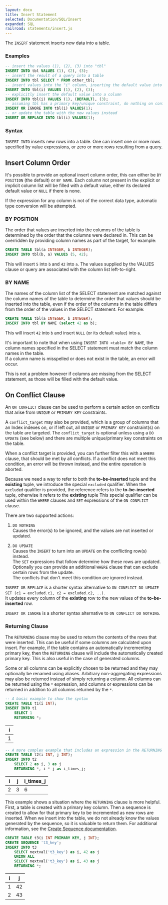 ```yaml
---
layout: docu
title: Insert Statement
selected: Documentation/SQL/Insert
expanded: SQL
railroad: statements/insert.js
---
```

The `INSERT` statement inserts new data into a table.

### Examples
```sql
-- insert the values (1), (2), (3) into "tbl"
INSERT INTO tbl VALUES (1), (2), (3);
-- insert the result of a query into a table
INSERT INTO tbl SELECT * FROM other_tbl;
-- insert values into the "i" column, inserting the default value into other columns
INSERT INTO tbl(i) VALUES (1), (2), (3);
-- explicitly insert the default value into a column
INSERT INTO tbl(i) VALUES (1), (DEFAULT), (3);
-- assuming tbl has a primary key/unique constraint, do nothing on conflict
INSERT OR IGNORE INTO tbl(i) VALUES(1);
-- or update the table with the new values instead
INSERT OR REPLACE INTO tbl(i) VALUES(1);
```

### Syntax
<div id="rrdiagram"></div>

`INSERT INTO` inserts new rows into a table. One can insert one or more rows specified by value expressions, or zero or more rows resulting from a query.

## Insert Column Order

It's possible to provide an optional insert column order, this can either be `BY POSITION` (the default) or `BY NAME`.
Each column not present in the explicit or implicit column list will be filled with a default value, either its declared default value or `NULL` if there is none.

If the expression for any column is not of the correct data type, automatic type conversion will be attempted.

### BY POSITION

The order that values are inserted into the columns of the table is determined by the order that the columns were declared in.
This can be overridden by providing column names as part of the target, for example:
```sql
CREATE TABLE tbl(a INTEGER, b INTEGER);
INSERT INTO tbl(b, a) VALUES (5, 42);
```
This will insert `5` into `b` and `42` into `a`.
The values supplied by the VALUES clause or query are associated with the column list left-to-right.

### BY NAME

The names of the column list of the SELECT statement are matched against the column names of the table to determine the order that values should be inserted into the table, even if the order of the columns in the table differs from the order of the values in the SELECT statement.
For example:
```sql
CREATE TABLE tbl(a INTEGER, b INTEGER);
INSERT INTO tbl BY NAME (select 42 as b);
```
This will insert `42` into `b` and insert `NULL` (or its default value) into `a`.

It's important to note that when using `INSERT INTO <table> BY NAME`, the column names specified in the SELECT statement must match the column names in the table.  
If a column name is misspelled or does not exist in the table, an error will occur.  

This is not a problem however if columns are missing from the SELECT statement, as those will be filled with the default value.

## On Conflict Clause

An `ON CONFLICT` clause can be used to perform a certain action on conflicts that arise from `UNIQUE` or `PRIMARY KEY` constraints.

A `conflict_target` may also be provided, which is a group of columns that an Index indexes on, or if left out, all `UNIQUE` or `PRIMARY KEY` constraint(s) on the table are targeted.
The `conflict_target` is optional unless using a `DO UPDATE` (see below) and there are multiple unique/primary key constraints on the table.

When a conflict target is provided, you can further filter this with a `WHERE` clause, that should be met by all conflicts.
If a conflict does not meet this condition, an error will be thrown instead, and the entire operation is aborted.

Because we need a way to refer to both the **to-be-inserted** tuple and the **existing** tuple, we introduce the special `excluded` qualifier.
When the `excluded` qualifier is provided, the reference refers to the **to-be-inserted** tuple, otherwise it refers to the **existing** tuple
This special qualifier can be used within the `WHERE` clauses and `SET` expressions of the `ON CONFLICT` clause.

There are two supported actions:

1. `DO NOTHING`  
Causes the error(s) to be ignored, and the values are not inserted or updated.

2. `DO UPDATE`  
Causes the `INSERT` to turn into an `UPDATE` on the conflicting row(s) instead.  
The `SET` expressions that follow determine how these rows are updated.  
Optionally you can provide an additional `WHERE` clause that can exclude certain rows from the update.  
The conflicts that don't meet this condition are ignored instead.

`INSERT OR REPLACE` is a shorter syntax alternative to `ON CONFLICT DO UPDATE SET (c1 = excluded.c1, c2 = excluded.c2, ..)`.  
It updates every column of the **existing** row to the new values of the **to-be-inserted** row.
  
`INSERT OR IGNORE` is a shorter syntax alternative to `ON CONFLICT DO NOTHING`.


### Returning Clause

The `RETURNING` clause may be used to return the contents of the rows that were inserted. This can be useful if some columns are calculated upon insert. For example, if the table contains an automatically incrementing primary key, then the `RETURNING` clause will include the automatically created primary key. This is also useful in the case of generated columns.

Some or all columns can be explicitly chosen to be returned and they may optionally be renamed using aliases. Arbitrary non-aggregating expressions may also be returned instead of simply returning a column. All columns can be returned using the `*` expression, and columns or expressions can be returned in addition to all columns returned by the `*`.

```sql
-- A basic example to show the syntax
CREATE TABLE t1(i INT);
INSERT INTO t1 
    SELECT 1 
    RETURNING *;
```

| i |
|---|
| 1 |

```sql
-- A more complex example that includes an expression in the RETURNING clause
CREATE TABLE t2(i INT, j INT);
INSERT INTO t2 
    SELECT 2 as i, 3 as j 
    RETURNING *, i * j as i_times_j;
```

| i | j | i_times_j |
|---|---|-----------|
| 2 | 3 | 6         |

This example shows a situation where the `RETURNING` clause is more helpful. First, a table is created with a primary key column. Then a sequence is created to allow for that primary key to be incremented as new rows are inserted. When we insert into the table, we do not already know the values generated by the sequence, so it is valuable to return them. For additional information, see the [Create Sequence documentation](/docs/sql/statements/create_sequence).

```sql
CREATE TABLE t3(i INT PRIMARY KEY, j INT);
CREATE SEQUENCE 't3_key';
INSERT INTO t3 
    SELECT nextval('t3_key') as i, 42 as j 
    UNION ALL
    SELECT nextval('t3_key') as i, 43 as j
    RETURNING *;
```

| i | j |
|---|---|
| 1 | 42 |
| 2 | 43 |

